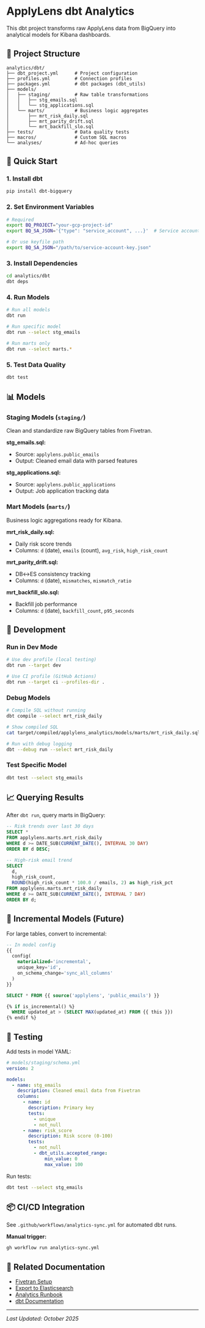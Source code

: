 # ApplyLens dbt Analytics

This dbt project transforms raw ApplyLens data from BigQuery into analytical models for Kibana dashboards.

## 📁 Project Structure

```
analytics/dbt/
├── dbt_project.yml      # Project configuration
├── profiles.yml         # Connection profiles
├── packages.yml         # dbt packages (dbt_utils)
├── models/
│   ├── staging/         # Raw table transformations
│   │   ├── stg_emails.sql
│   │   └── stg_applications.sql
│   └── marts/           # Business logic aggregates
│       ├── mrt_risk_daily.sql
│       ├── mrt_parity_drift.sql
│       └── mrt_backfill_slo.sql
├── tests/               # Data quality tests
├── macros/              # Custom SQL macros
└── analyses/            # Ad-hoc queries
```

## 🚀 Quick Start

### 1. Install dbt
```bash
pip install dbt-bigquery
```

### 2. Set Environment Variables
```bash
# Required
export BQ_PROJECT="your-gcp-project-id"
export BQ_SA_JSON='{"type": "service_account", ...}'  # Service account JSON

# Or use keyfile path
export BQ_SA_JSON="/path/to/service-account-key.json"
```

### 3. Install Dependencies
```bash
cd analytics/dbt
dbt deps
```

### 4. Run Models
```bash
# Run all models
dbt run

# Run specific model
dbt run --select stg_emails

# Run marts only
dbt run --select marts.*
```

### 5. Test Data Quality
```bash
dbt test
```

## 📊 Models

### Staging Models (`staging/`)
Clean and standardize raw BigQuery tables from Fivetran.

**stg_emails.sql:**
- Source: `applylens.public_emails`
- Output: Cleaned email data with parsed features

**stg_applications.sql:**
- Source: `applylens.public_applications`
- Output: Job application tracking data

### Mart Models (`marts/`)
Business logic aggregations ready for Kibana.

**mrt_risk_daily.sql:**
- Daily risk score trends
- Columns: `d` (date), `emails` (count), `avg_risk`, `high_risk_count`

**mrt_parity_drift.sql:**
- DB↔ES consistency tracking
- Columns: `d` (date), `mismatches`, `mismatch_ratio`

**mrt_backfill_slo.sql:**
- Backfill job performance
- Columns: `d` (date), `backfill_count`, `p95_seconds`

## 🔧 Development

### Run in Dev Mode
```bash
# Use dev profile (local testing)
dbt run --target dev

# Use CI profile (GitHub Actions)
dbt run --target ci --profiles-dir .
```

### Debug Models
```bash
# Compile SQL without running
dbt compile --select mrt_risk_daily

# Show compiled SQL
cat target/compiled/applylens_analytics/models/marts/mrt_risk_daily.sql

# Run with debug logging
dbt --debug run --select mrt_risk_daily
```

### Test Specific Model
```bash
dbt test --select stg_emails
```

## 📈 Querying Results

After `dbt run`, query marts in BigQuery:

```sql
-- Risk trends over last 30 days
SELECT *
FROM applylens.marts.mrt_risk_daily
WHERE d >= DATE_SUB(CURRENT_DATE(), INTERVAL 30 DAY)
ORDER BY d DESC;

-- High-risk email trend
SELECT 
  d,
  high_risk_count,
  ROUND(high_risk_count * 100.0 / emails, 2) as high_risk_pct
FROM applylens.marts.mrt_risk_daily
WHERE d >= DATE_SUB(CURRENT_DATE(), INTERVAL 7 DAY)
ORDER BY d;
```

## 🔄 Incremental Models (Future)

For large tables, convert to incremental:

```sql
-- In model config
{{
  config(
    materialized='incremental',
    unique_key='id',
    on_schema_change='sync_all_columns'
  )
}}

SELECT * FROM {{ source('applylens', 'public_emails') }}

{% if is_incremental() %}
  WHERE updated_at > (SELECT MAX(updated_at) FROM {{ this }})
{% endif %}
```

## 🧪 Testing

Add tests in model YAML:

```yaml
# models/staging/schema.yml
version: 2

models:
  - name: stg_emails
    description: Cleaned email data from Fivetran
    columns:
      - name: id
        description: Primary key
        tests:
          - unique
          - not_null
      - name: risk_score
        description: Risk score (0-100)
        tests:
          - not_null
          - dbt_utils.accepted_range:
              min_value: 0
              max_value: 100
```

Run tests:
```bash
dbt test --select stg_emails
```

## 📦 CI/CD Integration

See `.github/workflows/analytics-sync.yml` for automated dbt runs.

**Manual trigger:**
```bash
gh workflow run analytics-sync.yml
```

## 🔗 Related Documentation

- [Fivetran Setup](../fivetran/README.md)
- [Export to Elasticsearch](../export/README.md)
- [Analytics Runbook](../RUNBOOK.md)
- [dbt Documentation](https://docs.getdbt.com/)

---

*Last Updated: October 2025*
